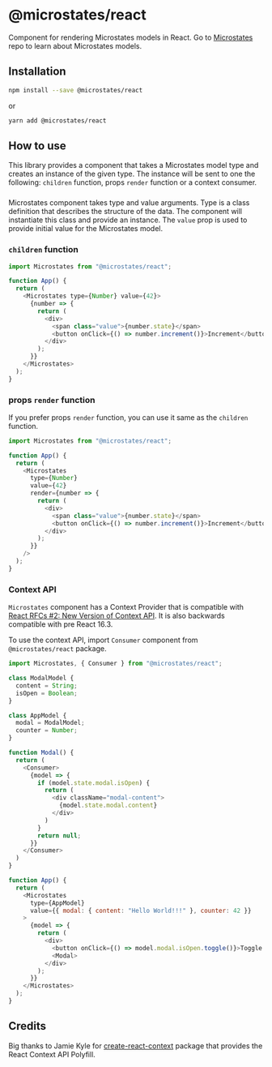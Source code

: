 # @microstates/react

Component for rendering Microstates models in React. Go to [Microstates](https://github.com/cowboyd/microstates.js) repo to learn about Microstates models.

## Installation

```bash
npm install --save @microstates/react
```

or

```bash
yarn add @microstates/react
```

## How to use

This library provides a component that takes a Microstates model type and creates an instance of the given type. The instance will be sent to one the following: `children` function, props `render` function or a context consumer.

### <Microstates type={Type} value={any} render={fn} />

Microstates component takes type and value arguments. Type is a class definition that describes the structure of the data. The component will instantiate this class and provide an instance. The `value` prop is used to provide initial value for the Microstates model. 

### `children` function

```js
import Microstates from "@microstates/react";

function App() {
  return (
    <Microstates type={Number} value={42}>
      {number => {
        return (
          <div>
            <span class="value">{number.state}</span>
            <button onClick={() => number.increment()}>Increment</button>
          </div>
        );
      }}
    </Microstates>
  );
}
```

### props `render` function

If you prefer props `render` function, you can use it same as the `children` function.

```js
import Microstates from "@microstates/react";

function App() {
  return (
    <Microstates
      type={Number}
      value={42}
      render={number => {
        return (
          <div>
            <span class="value">{number.state}</span>
            <button onClick={() => number.increment()}>Increment</button>
          </div>
        );
      }}
    />
  );
}
```

### Context API

`Microstates` component has a Context Provider that is compatible with [React RFCs #2: New Version of Context API](https://github.com/reactjs/rfcs/blob/master/text/0002-new-version-of-context.md). It is also backwards compatible with pre React 16.3.

To use the context API, import `Consumer` component from `@microstates/react` package.

```js
import Microstates, { Consumer } from "@microstates/react";

class ModalModel {
  content = String;
  isOpen = Boolean;
}

class AppModel {
  modal = ModalModel;
  counter = Number;
}

function Modal() {
  return (
    <Consumer>
      {model => {
        if (model.state.modal.isOpen) {
          return (
            <div className="modal-content">
              {model.state.modal.content}
            </div>
          )
        }
        return null;
      }}
    </Consumer>
  )
}

function App() {
  return (
    <Microstates
      type={AppModel}
      value={{ modal: { content: "Hello World!!!" }, counter: 42 }}
    >
      {model => {
        return (
          <div>
            <button onClick={() => model.modal.isOpen.toggle()}>Toggle Modal</button>
            <Modal>
          </div>
        );
      }}
    </Microstates>
  );
}
```

## Credits

Big thanks to Jamie Kyle for [create-react-context](https://github.com/jamiebuilds/create-react-context) package that provides the React Context API Polyfill. 